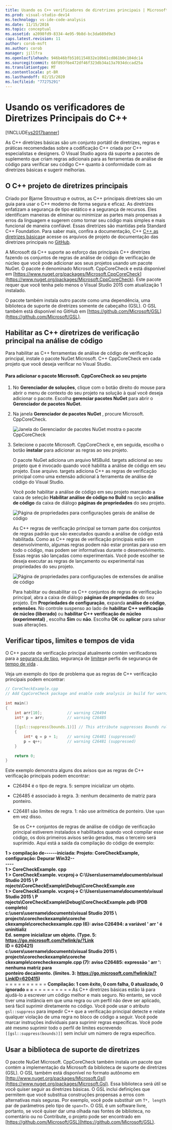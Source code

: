 ```yaml
---
title: Usando os C++ verificadores de diretrizes principais | Microsoft Docs
ms.prod: visual-studio-dev14
ms.technology: vs-ide-code-analysis
ms.date: 11/15/2016
ms.topic: conceptual
ms.assetid: a2098fd9-8334-4e95-9b8d-bc3da689d9e3
caps.latest.revision: 11
author: corob-msft
ms.author: corob
manager: jillfra
ms.openlocfilehash: 946b46bfb5101154832e10b61cd861b0c104dc14
ms.sourcegitcommit: 68f893f6e472df46f323db34a13a7034dccad25a
ms.translationtype: MT
ms.contentlocale: pt-BR
ms.lasthandoff: 02/15/2020
ms.locfileid: "77275291"
---
```

# <a name="using-the-c-core-guidelines-checkers"></a>Usando os verificadores de Diretrizes Principais do C++
[!INCLUDE[vs2017banner](../includes/vs2017banner.md)]

As C++ diretrizes básicas são um conjunto portátil de diretrizes, regras e práticas recomendadas sobre a codificação C++ criada por C++ especialistas e designers.  O Visual Studio agora dá suporte a pacotes de suplemento que criam regras adicionais para as ferramentas de análise de código para verificar seu código C++ quanto à conformidade com as diretrizes básicas e sugerir melhorias.  
  
## <a name="the-c-core-guidelines-project"></a>O C++ projeto de diretrizes principais  
 Criado por Bjarne Stroustrup e outros, as C++ principais diretrizes são um guia para usar o C++ moderno de forma segura e eficaz. As diretrizes enfatizam a segurança de tipo estático e a segurança de recursos. Eles identificam maneiras de eliminar ou minimizar as partes mais propensas a erros da linguagem e sugerem como tornar seu código mais simples e mais funcional de maneira confiável. Essas diretrizes são mantidas pela Standard C++ Foundation. Para saber mais, confira a documentação, C++ [ C++ as diretrizes básicas](http://isocpp.github.io/CppCoreGuidelines/CppCoreGuidelines)e acesse os arquivos de projeto de documentação das diretrizes principais no [GitHub](https://github.com/isocpp/CppCoreGuidelines).  
  
 A Microsoft dá C++ suporte ao esforço das principais C++ diretrizes fazendo os conjuntos de regras de análise de código de verificação de núcleo que você pode adicionar aos seus projetos usando um pacote NuGet. O pacote é denominado Microsoft. CppCoreCheck e está disponível em [https://www.nuget.org/packages/Microsoft.CppCoreCheck](https://www.nuget.org/packages/Microsoft.CppCoreCheck). Este pacote requer que você tenha pelo menos o Visual Studio 2015 com atualização 1 instalado.  
  
 O pacote também instala outro pacote como uma dependência, uma biblioteca de suporte de diretrizes somente de cabeçalho (GSL). O GSL também está disponível no GitHub em [https://github.com/Microsoft/GSL](https://github.com/Microsoft/GSL).  
  
## <a name="enable-the-c-core-check-guidelines-in-code-analysis"></a>Habilitar as C++ diretrizes de verificação principal na análise de código  
 Para habilitar as C++ ferramentas de análise de código de verificação principal, instale o pacote NuGet Microsoft. C++ CppCoreCheck em cada projeto que você deseja verificar no Visual Studio.  
  
#### <a name="to-add-the-microsoftcppcorecheck-package-to-your-project"></a>Para adicionar o pacote Microsoft. CppCoreCheck ao seu projeto  
  
1. No **Gerenciador de soluções**, clique com o botão direito do mouse para abrir o menu de contexto do seu projeto na solução à qual você deseja adicionar o pacote. Escolha **gerenciar pacotes NuGet** para abrir o **Gerenciador de pacotes NuGet**.  
  
2. Na janela **Gerenciador de pacotes NuGet** , procure Microsoft. CppCoreCheck.  
  
    ![Janela do Gerenciador de pacotes NuGet mostra o pacote CppCoreCheck](../code-quality/media/cppcorecheck-nuget-window.PNG "CPPCoreCheck_Nuget_Window")  
  
3. Selecione o pacote Microsoft. CppCoreCheck e, em seguida, escolha o botão **instalar** para adicionar as regras ao seu projeto.  
  
   O pacote NuGet adiciona um arquivo MSBuild. targets adicional ao seu projeto que é invocado quando você habilita a análise de código em seu projeto. Esse arquivo. targets adiciona C++ as regras de verificação principal como uma extensão adicional à ferramenta de análise de código do Visual Studio.  
  
   Você pode habilitar a análise de código em seu projeto marcando a caixa de seleção **Habilitar análise de código no Build** na seção **análise de código** da caixa de diálogo **páginas de propriedades** do seu projeto.  
  
   ![Página de propriedades para configurações gerais de análise de código](../code-quality/media/cppcorecheck-codeanalysis-general.png "CPPCoreCheck_CodeAnalysis_General")  
  
   As C++ regras de verificação principal se tornam parte dos conjuntos de regras padrão que são executados quando a análise de código está habilitada. Como as C++ regras de verificação principais estão em desenvolvimento, algumas regras podem não estar prontas para uso em todo o código, mas podem ser informativas durante o desenvolvimento. Essas regras são lançadas como experimentais. Você pode escolher se deseja executar as regras de lançamento ou experimental nas propriedades do seu projeto.  
  
   ![Página de propriedades para configurações de extensões de análise de código](../code-quality/media/cppcorecheck-codeanalysis-extensions.png "CPPCoreCheck_CodeAnalysis_Extensions")  
  
   Para habilitar ou desabilitar os C++ conjuntos de regras de verificação principal, abra a caixa de diálogo **páginas de propriedades** do seu projeto. Em **Propriedades de configuração**, expanda **análise de código**, **extensões**. No controle suspenso ao lado de **habilitar C++ verificação de núcleo (liberado)** ou **habilitar C++ verificação de núcleo (experimental)** , escolha **Sim** ou **não**. Escolha **OK** ou **aplicar** para salvar suas alterações.  
  
## <a name="check-types-bounds-and-lifetimes"></a>Verificar tipos, limites e tempos de vida  
 O C++ pacote de verificação principal atualmente contém verificadores para a [segurança de tipo](http://isocpp.github.io/CppCoreGuidelines/CppCoreGuidelines#SS-type), segurança de [limites](http://isocpp.github.io/CppCoreGuidelines/CppCoreGuidelines#SS-bounds)e perfis de segurança de [tempo de vida](http://isocpp.github.io/CppCoreGuidelines/CppCoreGuidelines#SS-lifetime) .  
  
 Veja um exemplo do tipo de problema que as regras de C++ verificação principais podem encontrar:  
  
```cpp  
// CoreCheckExample.cpp  
// Add CppCoreCheck package and enable code analysis in build for warnings.  
  
int main()  
{  
    int arr[10];           // warning C26494  
    int* p = arr;          // warning C26485  
  
    [[gsl::suppress(bounds.1)]] // This attribute suppresses Bounds rule #1  
    {  
        int* q = p + 1;    // warning C26481 (suppressed)  
        p = q++;           // warning C26481 (suppressed)  
    }  
  
    return 0;  
}  
```  
  
 Este exemplo demonstra alguns dos avisos que as regras de C++ verificação principais podem encontrar:  
  
- C26494 é o tipo de regra. 5: sempre inicializar um objeto.  
  
- C26485 é associado à regra. 3: nenhum decaimento de matriz para ponteiro.  
  
- C26481 são limites de regra. 1: não use aritmética de ponteiro. Use `span` em vez disso.  
  
  Se os C++ conjuntos de regras de análise de código de verificação principal estiverem instalados e habilitados quando você compilar esse código, os dois primeiros avisos serão gerados, mas o terceiro será suprimido. Aqui está a saída da compilação do código de exemplo:  
  
**1 > compilação de------iniciada: Projeto: CoreCheckExample, configuração: Depurar Win32--**  
**----**  
**1 > CoreCheckExample. cpp**  
**1 > CoreCheckExample. vcxproj-> C:\Users\username\documents\visual Studio 2015 \ P**  
**rojects\CoreCheckExample\Debug\CoreCheckExample.exe**  
**1 > CoreCheckExample. vcxproj-> C:\Users\username\documents\visual Studio 2015 \ P**  
**rojects\CoreCheckExample\Debug\CoreCheckExample.pdb (PDB completo)**  
**c:\users\username\documents\visual Studio 2015 \ projects\corecheckexample\coreche**  
**ckexample\corecheckexample.cpp (6): aviso C26494: a variável ' arr ' é uninitializ**  
**Ed. sempre inicializar um objeto. (Type. 5: https://go.microsoft.com/fwlink/p/?Link**  
**ID = 620421)**  
**c:\users\username\documents\visual Studio 2015 \ projects\corecheckexample\coreche**  
**ckexample\corecheckexample.cpp (7): aviso C26485: expressão ' arr ': nenhuma matriz para**  
**ponteiro decaimento. (limites. 3: https://go.microsoft.com/fwlink/p/?LinkID=620415)**  
= = = = = = = = = = **Compilação: 1 com êxito, 0 com falha, 0 atualizado, 0 ignorado = =** = = = = = = = = = As C++ diretrizes básicas estão lá para ajudá-lo a escrever um código melhor e mais seguro. No entanto, se você tiver uma instância em que uma regra ou um perfil não deve ser aplicado, será fácil suprimir diretamente no código. Você pode usar o atributo `gsl::suppress` para impedir C++ que a verificação principal detecte e relate qualquer violação de uma regra no bloco de código a seguir. Você pode marcar instruções individuais para suprimir regras específicas. Você pode até mesmo suprimir todo o perfil de limites escrevendo `[[gsl::suppress(bounds)]]` sem incluir um número de regra específico.  
  
## <a name="use-the-guideline-support-library"></a>Usar a biblioteca de suporte de diretrizes  
 O pacote NuGet Microsoft. CppCoreCheck também instala um pacote que contém a implementação da Microsoft da biblioteca de suporte de diretrizes (GSL). O GSL também está disponível no formato autônomo em [http://www.nuget.org/packages/Microsoft.Gsl](https://www.nuget.org/packages/Microsoft.Gsl). Essa biblioteca será útil se você quiser seguir as diretrizes básicas. O GSL inclui definições que permitem que você substitua construções propensas a erros com alternativas mais seguras. Por exemplo, você pode substituir um `T*, length` par de parâmetros pelo tipo de `span<T>`. O GSL é um software livre, portanto, se você quiser dar uma olhada nas fontes de biblioteca, no comentário ou no Contribute, o projeto pode ser encontrado em [https://github.com/Microsoft/GSL](https://github.com/Microsoft/GSL).
